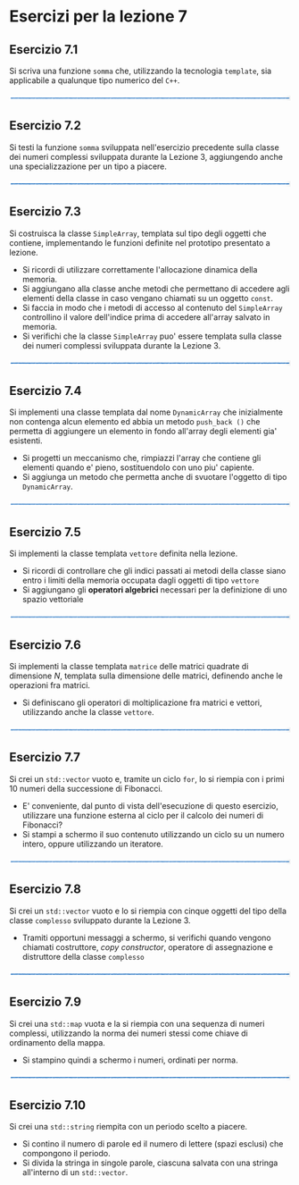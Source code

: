 # Esercizi per la lezione 7

## Esercizio 7.1

Si scriva una funzione ```somma``` che,
utilizzando la tecnologia ```template```,
sia applicabile a qualunque tipo numerico del ```C++```.

![linea](../immagini/linea.png)

## Esercizio 7.2 

Si testi la funzione ```somma``` sviluppata nell'esercizio precedente
sulla classe dei numeri complessi sviluppata durante la Lezione 3,
aggiungendo anche una specializzazione per un tipo a piacere.

![linea](../immagini/linea.png)

## Esercizio 7.3

Si costruisca la classe ```SimpleArray```, templata sul tipo degli oggetti che contiene, 
implementando le funzioni definite nel prototipo presentato a lezione.
  * Si ricordi di utilizzare correttamente l'allocazione dinamica della memoria.
  * Si aggiungano alla classe anche metodi che permettano di accedere agli elementi della classe
    in caso vengano chiamati su un oggetto ```const```.
  * Si faccia in modo che i metodi di accesso al contenuto del ```SimpleArray``` 
    controllino il valore dell'indice
    prima di accedere all'array salvato in memoria.
  * Si verifichi che la classe ```SimpleArray``` puo' essere templata sulla classe dei numeri complessi
    sviluppata durante la Lezione 3.
    
![linea](../immagini/linea.png)

## Esercizio 7.4

Si implementi una classe templata dal nome ```DynamicArray``` che inizialmente
non contenga alcun elemento ed abbia un metodo ```push_back ()``` che permetta di aggiungere 
un elemento in fondo all'array degli elementi gia' esistenti.
  * Si progetti un meccanismo che, rimpiazzi l'array che contiene gli elementi quando e' pieno,
    sostituendolo con uno piu' capiente.
  * Si aggiunga un metodo che permetta anche di svuotare l'oggetto di tipo ```DynamicArray```.

![linea](../immagini/linea.png)

## Esercizio 7.5

Si implementi la classe templata ```vettore``` definita nella lezione.
  * Si ricordi di controllare che gli indici passati ai metodi della classe siano entro i limiti 
    della memoria occupata dagli oggetti di tipo ```vettore```
  * Si aggiungano gli **operatori algebrici** necessari per la definizione di uno spazio vettoriale

![linea](../immagini/linea.png)

## Esercizio 7.6

Si implementi la classe templata ```matrice``` delle matrici quadrate di dimensione *N*, 
templata sulla dimensione delle matrici, 
definendo anche le operazioni fra matrici.
  * Si definiscano gli operatori di moltiplicazione fra matrici e vettori,
    utilizzando anche la classe ```vettore```.

![linea](../immagini/linea.png)

## Esercizio 7.7

Si crei un ```std::vector``` vuoto e, tramite un ciclo ```for```, 
lo si riempia con i primi 10 numeri della successione di Fibonacci.
  * E' conveniente, dal punto di vista dell'esecuzione di questo esercizio,
    utilizzare una funzione esterna al ciclo per il calcolo dei numeri di Fibonacci?
  * Si stampi a schermo il suo contenuto utilizzando un ciclo su un numero intero,
    oppure utilizzando un iteratore.

![linea](../immagini/linea.png)

## Esercizio 7.8

Si crei un ```std::vector``` vuoto e lo si riempia con cinque oggetti
del tipo della classe ```complesso``` sviluppato durante la Lezione 3.
  * Tramiti opportuni messaggi a schermo, 
    si verifichi quando vengono chiamati costruttore,
    *copy constructor*, operatore di assegnazione e distruttore
    della classe ```complesso```

![linea](../immagini/linea.png)

## Esercizio 7.9

Si crei una ```std::map``` vuota e la si riempia con una sequenza di numeri complessi,
utilizzando la norma dei numeri stessi come chiave di ordinamento della mappa.
  * Si stampino quindi a schermo i numeri, ordinati per norma.

![linea](../immagini/linea.png)

## Esercizio 7.10

Si crei una ```std::string``` riempita con un periodo scelto a piacere.
  * Si contino il numero di parole ed il numero di lettere (spazi esclusi)
    che compongono il periodo.
  * Si divida la stringa in singole parole,
    ciascuna salvata con una stringa all'interno di un ```std::vector```.  


